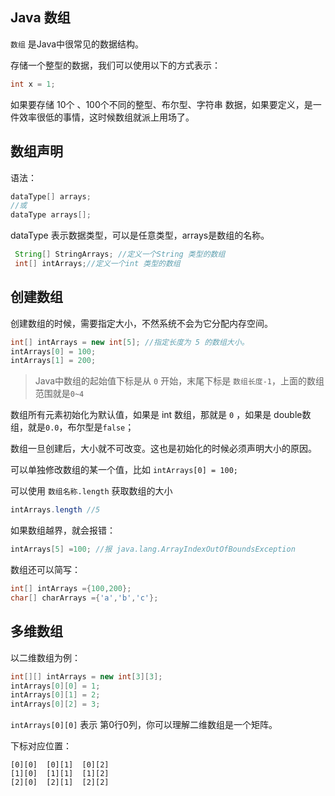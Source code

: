 ## Java 数组

`数组` 是Java中很常见的数据结构。

存储一个整型的数据，我们可以使用以下的方式表示：

```java
int x = 1;
```

如果要存储 10个 、100个不同的整型、布尔型、字符串 数据，如果要定义，是一件效率很低的事情，这时候数组就派上用场了。

## 数组声明

语法：

```java
dataType[] arrays;
//或
dataType arrays[];
```

dataType 表示数据类型，可以是任意类型，arrays是数组的名称。

```java
 String[] StringArrays; //定义一个String 类型的数组
 int[] intArrays;//定义一个int 类型的数组
```

## 创建数组

创建数组的时候，需要指定大小，不然系统不会为它分配内存空间。

```java
int[] intArrays = new int[5]; //指定长度为 5 的数组大小。
intArrays[0] = 100;
intArrays[1] = 200;
```

> Java中数组的起始值下标是从 `0` 开始，末尾下标是 `数组长度-1`，上面的数组范围就是`0~4`

数组所有元素初始化为默认值，如果是 int 数组，那就是 `0` ，如果是 double数组，就是`0.0`，布尔型是`false`；

数组一旦创建后，大小就不可改变。这也是初始化的时候必须声明大小的原因。

可以单独修改数组的某一个值，比如 `intArrays[0] = 100;`

可以使用 `数组名称.length` 获取数组的大小

```java
intArrays.length //5
```

如果数组越界，就会报错：

```java
intArrays[5] =100; //报 java.lang.ArrayIndexOutOfBoundsException
```

数组还可以简写：

```java
int[] intArrays ={100,200};
char[] charArrays ={'a','b','c'};
```

## 多维数组

以二维数组为例：

```java
int[][] intArrays = new int[3][3];
intArrays[0][0] = 1;
intArrays[0][1] = 2;
intArrays[0][2] = 3;
```

`intArrays[0][0]` 表示 第0行0列，你可以理解二维数组是一个矩阵。

下标对应位置：

```
[0][0] 	[0][1] 	[0][2]
[1][0]	[1][1]	[1][2]
[2][0]	[2][1]	[2][2]
```
